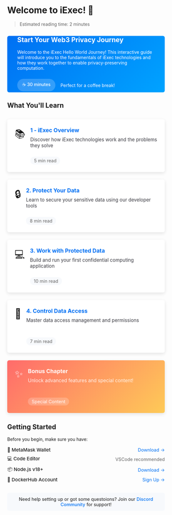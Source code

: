 # Welcome to iExec! 👋

> Estimated reading time: 2 minutes

<div class="hero">
  <div class="hero-content">
    <h2>Start Your Web3 Privacy Journey</h2>
    <p>Welcome to the iExec Hello World Journey! This interactive guide will introduce you to the fundamentals of iExec technologies and how they work together to enable privacy-preserving computation.</p>
    <div class="hero-time">
      <span class="time-badge">☕ 30 minutes</span>
      <p>Perfect for a coffee break!</p>
    </div>
  </div>
</div>

## What You'll Learn

<div class="journey-grid">
  <a href="./1-overview" class="journey-card">
    <div class="card-icon">📚</div>
    <div class="card-content">
      <h3>1 - iExec Overview</h3>
      <p>Discover how iExec technologies work and the problems they solve</p>
      <div class="time-wrapper">
        <span class="time-estimate">5 min read</span>
      </div>
    </div>
  </a>

  <a href="./2-protectData" class="journey-card">
    <div class="card-icon">🔒</div>
    <div class="card-content">
      <h3>2. Protect Your Data</h3>
      <p>Learn to secure your sensitive data using our developer tools</p>
      <div class="time-wrapper">
        <span class="time-estimate">8 min read</span>
      </div>
    </div>
  </a>

  <a href="./3-useProtectedData" class="journey-card">
    <div class="card-icon">💻</div>
    <div class="card-content">
      <h3>3. Work with Protected Data</h3>
      <p>Build and run your first confidential computing application</p>
      <div class="time-wrapper">
        <span class="time-estimate">10 min read</span>
      </div>
    </div>
  </a>
    
  <a href="./4-manageDataAccess" class="journey-card">
    <div class="card-icon">🔑</div>
    <div class="card-content">
      <h3>4. Control Data Access</h3>
      <p>Master data access management and permissions</p>
      <div class="time-wrapper">
        <span class="time-estimate">7 min read</span>
      </div>
    </div>
  </a>
  
  <a href="./5-suprise" class="journey-card special">
    <div class="card-icon">✨</div>
    <div class="card-content">
      <h3>Bonus Chapter</h3>
      <p>Unlock advanced features and special content!</p>
      <div class="time-wrapper">
        <span class="surprise-badge">Special Content</span>
      </div>
    </div>
  </a>
</div>


## Getting Started

Before you begin, make sure you have:

<div class="requirements-list">
  <div class="requirement-item">
    <div class="req-title">🦊 MetaMask Wallet</div>
    <a target="_blank" href="https://chromewebstore.google.com/detail/metamask/nkbihfbeogaeaoehlefnkodbefgpgknn">Download →</a>
  </div>
  
  <div class="requirement-item">
    <div class="req-title">💻 Code Editor</div>
    <p>VSCode recommended</p>
  </div>
  
  <div class="requirement-item">
    <div class="req-title">📦 Node.js v18+</div>
    <a target="_blank" href="https://nodejs.org/en/">Download →</a>
  </div>
  
  <div class="requirement-item">
    <div class="req-title">🐳 DockerHub Account</div>
    <a target="_blank" href="https://hub.docker.com/">Sign Up →</a>
  </div>
</div>

<div class="help-note">
  <p>Need help setting up or got some questoions? Join our <a target="_blank" href="https://discord.gg/iexec">Discord Community</a> for support!</p>
</div>

<style>
:root {
  --primary-color: #0070f3;
  --secondary-color: #0051b3;
  --accent-color: #00a3ff;
  --background-light: #f7f9fc;
  --text-primary: #1a1a1a;
  --text-secondary: #666;
  --card-shadow: 0 4px 12px rgba(0, 0, 0, 0.1);
  --card-hover-shadow: 0 8px 24px rgba(0, 0, 0, 0.15);
  --border-radius: 6px;
  --transition: all 0.3s ease;
}

.hero {
  background: linear-gradient(135deg, var(--primary-color), var(--accent-color));
  border-radius: var(--border-radius);
  padding: 0rem 2rem;
  color: white;

}

.hero-content {
  max-width: 800px;
  margin: 0 auto;
  border-top:none;
}

.hero-time {
  margin-top: 1.5rem;
  display: flex;
  align-items: center;
  gap: 1rem;
}

.time-badge {
  background: rgba(255, 255, 255, 0.2);
  padding: 0.5rem 1rem;
  border-radius: 20px;
  font-weight: 500;
}

.journey-grid {
  display: grid;
  grid-template-columns: repeat(auto-fit, minmax(300px, 1fr));
  gap: 1.5rem;
  margin: 2rem 0;
}

.journey-card {
  background: white;
  border-radius: var(--border-radius);
  padding: 1.5rem;
  box-shadow: var(--card-shadow);
  transition: var(--transition);
  display: flex;
  gap: 1rem;
  text-decoration: none !important;
  color: var(--text-primary);
  position: relative;
  overflow: hidden;
  cursor: pointer;
}

.journey-card * {
  text-decoration: none !important;
}

.card-content {
  text-decoration: none !important;
  display: flex;
  flex-direction: column;
  height: 100%;
  min-height: 120px;
}

.card-content h3 {
  margin: 0 0 0.5rem 0;
  color: var(--primary-color);
  text-decoration: none !important;
  font-size: 1.1rem;
  line-height: 1.3;
}

.card-content p {
  text-decoration: none !important;
  margin: 0;
  color: rgb(60, 60, 67);
  font-size: 0.95rem;
}

.journey-card::before {
  content: '';
  position: absolute;
  top: 0;
  left: 0;
  width: 100%;
  height: 4px;
  background: var(--primary-color);
  transform: scaleX(0);
  transform-origin: left;
  transition: transform 0.3s ease;
}

.journey-card:hover {
  transform: translateY(-4px);
  box-shadow: var(--card-hover-shadow);
}

.journey-card:hover::before {
  transform: scaleX(1);
}

.card-icon {
  font-size: 2rem;
}

.time-wrapper {
  margin-top: auto;
  padding-top: 0.75rem;
}

.time-estimate {
  display: inline-block;
  font-size: 0.9rem;
  color: var(--text-secondary);
  background: var(--background-light);
  padding: 0.25rem 0.75rem;
  border-radius: 12px;
}

.special {
  background: linear-gradient(135deg, #ff6b6b, #feca57);
  color: white;
}

.special h3, .special p, .special .time-estimate {
  color: white;
  text-decoration: none !important;
}

.info-box {
  background: var(--background-light);
  border-radius: var(--border-radius);
  padding: 1.5rem;
  display: flex;
  gap: 1rem;
  margin: 2rem 0;
}

.info-icon {
  font-size: 2rem;
}

.requirements-section {
  background: white;
  border-radius: var(--border-radius);
  padding: 2rem;
  box-shadow: var(--card-shadow);
}

.requirements-grid {
  display: grid;
  grid-template-columns: repeat(auto-fit, minmax(200px, 1fr));
  gap: 1.5rem;
  margin: 1.5rem 0;
}

.requirement-item {
  display: flex;
  align-items: center;
  gap: 1rem;
}

.tool-icon {
  width: 40px;
  height: 40px;
}

.help-box {
  background: var(--background-light);
  border-radius: var(--border-radius);
  padding: 1rem;
  text-align: center;
  margin-top: 2rem;
}

.glossary-link {
  display: inline-block;
  margin-top: 0.5rem;
  color: var(--primary-color);
  text-decoration: none;
}

.glossary-link:hover {
  text-decoration: underline;
}

.surprise-badge {
  background: rgba(255, 255, 255, 0.2);
  padding: 0.25rem 0.75rem;
  border-radius: 20px;
  font-size: 0.9rem;
  margin-top: 0.5rem;
  display: inline-block;
}

.special::before {
  background: linear-gradient(135deg, #ff6b6b, #feca57);
}

.special h3 {
  color: white;
  text-decoration: none !important;
}

.special p, .special .time-estimate {
  color: rgba(255, 255, 255, 0.9);
  text-decoration: none !important;
}

@media (max-width: 768px) {
  .hero {
    padding: 2rem 1rem;
  }
  
  .journey-grid {
    grid-template-columns: 1fr;
  }
  
  .requirements-grid {
    grid-template-columns: 1fr;
  }
}

.requirements-list {
  display: flex;
  flex-direction: column;
  gap: 0.5rem;
  margin: 1rem 0;
  padding-left: 0;
}

.requirement-item {
  display: flex;
  justify-content: space-between;
  align-items: center;
  gap: 1rem;
  text-align: left;
}

.req-title {
  font-size: 0.95rem;
  font-weight: 500;
  color: var(--text-primary);
}

.requirement-item p {
  margin: 0;
  font-size: 0.9rem;
  color: var(--text-secondary);
}

.requirement-item a {
  color: var(--primary-color);
  text-decoration: none;
  font-size: 0.9rem;
}

.requirement-item a:hover {
  text-decoration: underline;
}

.help-note {
  margin-top: 2rem;
  background: var(--background-light);
  border-radius: var(--border-radius);
  padding: 0.75rem 1rem;
}

.help-note p {
  margin: 0;
  font-size: 0.9rem;
  text-align: center;
}

.help-note a {
  color: var(--primary-color);
  text-decoration: none;
  font-weight: 500;
}

.help-note a:hover {
  text-decoration: underline;
}
</style>
